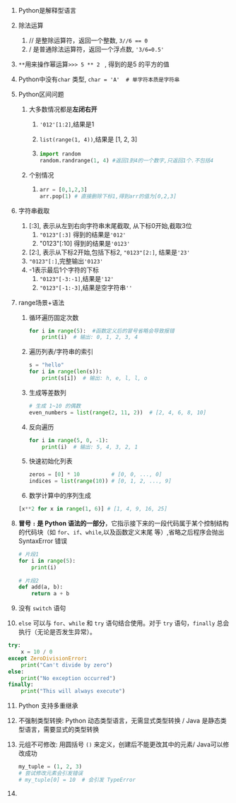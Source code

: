 1. Python是解释型语言

2. 除法运算

   1. // 是整除运算符，返回一个整数, `3//6 == 0`
   2. / 是普通除法运算符，返回一个浮点数, `'3/6=0.5'`

3. `**`用来操作幂运算```>>> 5 ** 2 ``` , 得到的是5 的平方的值

4. Python中没有`char` 类型, `char = 'A'  # 单字符本质是字符串`

5. Python区间问题

   1. 大多数情况都是**左闭右开**

      1. `'012'[1:2]`,结果是1

      2. `list(range(1, 4))`,结果是 [1, 2, 3]

      3. ```python
         import random
         random.randrange(1, 4) #返回1到4的一个数字,只返回1个.不包括4
         ```

   2. 个别情况

      1. ```python
         arr = [0,1,2,3]
         arr.pop(1) # 直接删除下标1,得到arr的值为[0,2,3]
         ```

6. 字符串截取

   1. [:3], 表示从左到右向字符串末尾截取, 从下标0开始,截取3位
      1. `"0123"[:3]` 得到的结果是`'012'`
      2. "0123"[:10] 得到的结果是`'0123'`
   2. [2:], 表示从下标2开始,包括下标2, `"0123"[2:]`, 结果是`'23'`
   3. `"0123"[:]`,完整输出`'0123'`
   4. -1表示最后1个字符的下标
      1. `"0123"[-3:-1]`,结果是`'12'`
      2. `"0123"[-1:-3]`,结果是空字符串`''`

7. range场景+语法

   1. 循环遍历固定次数
      ```python
      for i in range(5):  #函数定义后的冒号省略会导致报错
          print(i)  # 输出: 0, 1, 2, 3, 4
      ```

   2. 遍历列表/字符串的索引
      ```python
      s = "hello"
      for i in range(len(s)):
          print(s[i])  # 输出: h, e, l, l, o
      ```

   3. 生成等差数列
      ```python
      # 生成 1~10 的偶数
      even_numbers = list(range(2, 11, 2))  # [2, 4, 6, 8, 10]
      ```

   4. 反向遍历
      ```python
      for i in range(5, 0, -1):
          print(i)  # 输出: 5, 4, 3, 2, 1
      ```

   5. 快速初始化列表
      ```python
      zeros = [0] * 10          # [0, 0, ..., 0]
      indices = list(range(10)) # [0, 1, 2, ..., 9]
      ```

   6.  数学计算中的序列生成
      ```python
      [x**2 for x in range(1, 6)] # [1, 4, 9, 16, 25]
      ```

8. **冒号 `:` 是 Python 语法的一部分**，它指示接下来的一段代码属于某个控制结构的代码块（如 `for`、`if`、`while`,以及函数定义末尾 等）,省略之后程序会抛出 SyntaxError 错误

   ```python
   # 片段1
   for i in range(5):
       print(i)
       
   # 片段2
   def add(a, b):
       return a + b
   ```

9. 没有 `switch` 语句

10. `else` 可以与 `for`、`while` 和 `try` 语句结合使用。对于 `try` 语句，`finally` 总会执行（无论是否发生异常）。

   ```python
   try:
       x = 10 / 0
   except ZeroDivisionError:
       print("Can't divide by zero")
   else:
       print("No exception occurred")
   finally:
       print("This will always execute")
   ```

11. Python 支持多重继承

12. 不强制类型转换: Python 动态类型语言，无需显式类型转换 / Java 是静态类型语言，需要显式的类型转换

13. 元组不可修改: 用圆括号 `()` 来定义，创建后不能更改其中的元素/ Java可以修改成功
    ```python
    my_tuple = (1, 2, 3)
    # 尝试修改元素会引发错误
    # my_tuple[0] = 10  # 会引发 TypeError
    ```

14. 

